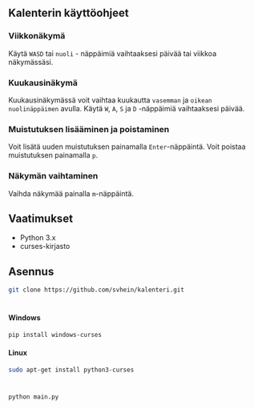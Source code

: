 ## Kalenterin käyttöohjeet

### Viikkonäkymä

Käytä `WASD` tai `nuoli` - näppäimiä vaihtaaksesi päivää tai viikkoa näkymässäsi. 

### Kuukausinäkymä

Kuukausinäkymässä voit vaihtaa kuukautta `vasemman` ja `oikean nuolinäppäimen` avulla. 
Käytä `W`, `A`, `S` ja `D` -näppäimiä vaihtaaksesi päivää.

### Muistutuksen lisääminen ja poistaminen

Voit lisätä uuden muistutuksen painamalla `Enter`-näppäintä. Voit poistaa muistutuksen painamalla `p`.

### Näkymän vaihtaminen

Vaihda näkymää painalla `m`-näppäintä.


## Vaatimukset

- Python 3.x
- curses-kirjasto

## Asennus

```bash
git clone https://github.com/svhein/kalenteri.git
```
#
#### Windows
```bash
pip install windows-curses
```
#### Linux
```bash
sudo apt-get install python3-curses
```
#

```bash
python main.py
```


   


